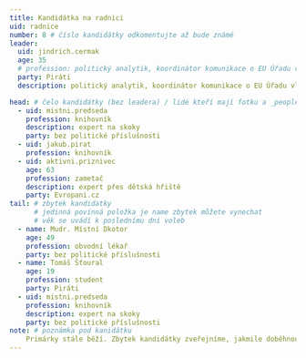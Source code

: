 ```yaml
---
title: Kandidátka na radnici
uid: radnice
number: 8 # číslo kandidátky odkomentujte až bude známé
leader:
  uid: jindrich.cermak
  age: 35
  # profession: politický analytik, koordinátor komunikace o EU Úřadu vlády ČR
  party: Piráti
  description: politický analytik, koordinátor komunikace o EU Úřadu vlády ČR # zobrazuje se v komunalni-volby

head: # čelo kandidátky (bez leadera) / lidé kteří mají fotku a _people/jmeno.md
  - uid: mistni.predseda
    profession: knihovník
    description: expert na skoky
    party: bez politické příslušnosti
  - uid: jakub.pirat
    profession: knihovník
  - uid: aktivni.priznivec
    age: 63
    profession: zametač
    description: expert přes dětská hřiště
    party: Evropani.cz
tail: # zbytek kandidatky
      # jedinná povinná položka je name zbytek můžete vynechat
      # věk se uvádí k poslednímu dni voleb
  - name: Mudr. Místní Dkotor
    age: 49
    profession: obvodní lékař
    party: bez politické příslušnosti
  - name: Tomáš Šťoural
    age: 19
    profession: student
    party: Piráti
  - uid: mistni.predseda
    profession: knihovník
    description: expert na skoky
    party: bez politické příslušnosti
note: # poznámka pod kanidátku
    Primárky stále běží. Zbytek kandidátky zveřejníme, jakmile doběhnou.
---
```


